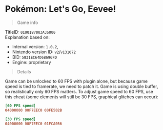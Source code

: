 # Pokémon: Let's Go, Eevee!

> Game info

TitleID: `0100187003A36000`<br>
Explanation based on:
- Internal version: `1.0.2`, 
- Nintendo version ID: `v2`/`v131072`
- BID: `5831EC64D6B696FD`
- Engine: proprietary

> Details

Game can be unlocked to 60 FPS with plugin alone, but because game speed is tied to framerate, we need to patch it. Game is using double buffer, so realistically only 60 FPS matters. To adjust game speed to 60 FPS, use this cheat (some elements will still be 30 FPS, graphical glitches can occur):

```ini
[60 FPS speed]
04000000 00F7EEC0 00FE502B

[30 FPS speed]
04000000 00F7EEC0 01FCA056
```
